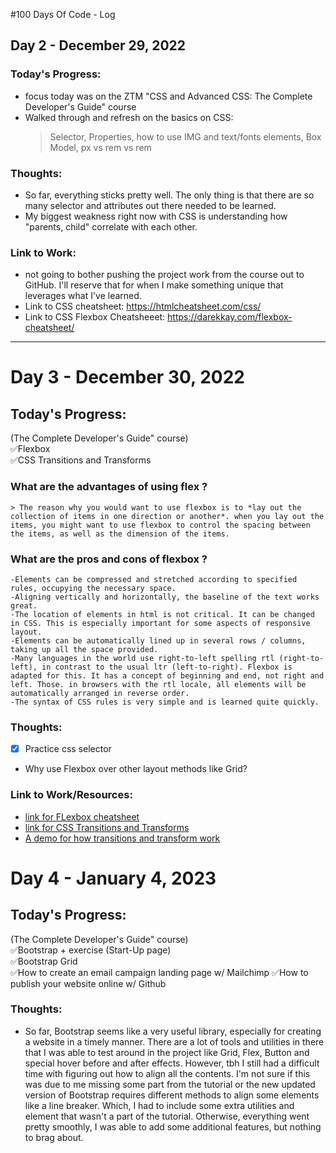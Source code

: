 #100 Days Of Code - Log

## Day 2 - December 29, 2022

### Today's Progress:
- focus today was on the ZTM "CSS and Advanced CSS: The Complete Developer's Guide" course
- Walked through and refresh on the basics on CSS: 
  > Selector, Properties, how to use IMG and text/fonts elements, Box Model, px vs rem vs rem

### Thoughts:
- So far, everything sticks pretty well. The only thing is that there are so many selector and attributes out there needed to be learned.
- My biggest weakness right now with CSS is understanding how "parents, child" correlate with each other.

### Link to Work:
- not going to bother pushing the project work from the course out to GitHub.  I'll reserve that for when I make something unique that leverages what I've learned. 
- Link to CSS cheatsheet: https://htmlcheatsheet.com/css/
- Link to CSS Flexbox Cheatsheeet: https://darekkay.com/flexbox-cheatsheet/

---

# Day 3 - December 30, 2022

## Today's Progress:
  (The Complete Developer's Guide" course)<br>
  ✅Flexbox<br>
  ✅CSS Transitions and Transforms<br>
  
### __What are the advantages of using flex ?__ 
    > The reason why you would want to use flexbox is to *lay out the collection of items in one direction or another*. when you lay out the items, you might want to use flexbox to control the spacing between the items, as well as the dimension of the items. 
  
### __What are the pros and cons of flexbox ?__
    -Elements can be compressed and stretched according to specified rules, occupying the necessary space.
    -Aligning vertically and horizontally, the baseline of the text works great.
    -The location of elements in html is not critical. It can be changed in CSS. This is especially important for some aspects of responsive layout.
    -Elements can be automatically lined up in several rows / columns, taking up all the space provided.
    -Many languages in the world use right-to-left spelling rtl (right-to-left), in contrast to the usual ltr (left-to-right). Flexbox is adapted for this. It has a concept of beginning and end, not right and left. Those. in browsers with the rtl locale, all elements will be automatically arranged in reverse order.
    -The syntax of CSS rules is very simple and is learned quite quickly.


### Thoughts:
- [x] Practice css selector
- Why use Flexbox over other layout methods like Grid?

### Link to Work/Resources:
- [link for FLexbox cheatsheet](https://darekkay.com/flexbox-cheatsheet/)
- [link for CSS Transitions and Transforms](https://thoughtbot.com/blog/transitions-and-transforms)
- [A demo for how transitions and transform work](https://codepen.io/david1ha/pen/XWBdOwr)

# Day 4 - January 4, 2023

## Today's Progress:
  (The Complete Developer's Guide" course)<br>
  ✅Bootstrap + exercise (Start-Up page) <br>
  ✅Bootstrap Grid <br>
  ✅How to create an email campaign landing page w/ Mailchimp
  ✅How to publish your website online w/ Github
### Thoughts:
- So far, Bootstrap seems like a very useful library, especially for creating a website in a timely manner. There are a lot of tools and utilities in there that I was able to test around in the project like Grid, Flex, Button and special hover before and after effects. However, tbh I still had a difficult time with figuring out how to align all the contents. I'm not sure if this was due to me missing some part from the tutorial or the new updated version of Bootstrap requires different methods to align some elements like a line breaker. Which, I had to include some extra utilities and element that wasn't a part of the tutorial. Otherwise, everything went pretty smoothly, I was able to add some additional features, but nothing to brag about.






